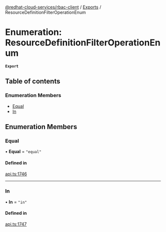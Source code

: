 [@redhat-cloud-services/rbac-client](../README.md) / [Exports](../modules.md) / ResourceDefinitionFilterOperationEnum

# Enumeration: ResourceDefinitionFilterOperationEnum

**`Export`**

## Table of contents

### Enumeration Members

- [Equal](ResourceDefinitionFilterOperationEnum.md#equal)
- [In](ResourceDefinitionFilterOperationEnum.md#in)

## Enumeration Members

### Equal

• **Equal** = ``"equal"``

#### Defined in

[api.ts:1746](https://github.com/RedHatInsights/javascript-clients/blob/master/packages/rbac/api.ts#L1746)

___

### In

• **In** = ``"in"``

#### Defined in

[api.ts:1747](https://github.com/RedHatInsights/javascript-clients/blob/master/packages/rbac/api.ts#L1747)

